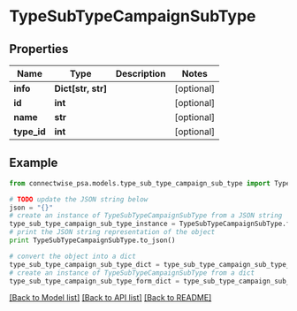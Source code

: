 # TypeSubTypeCampaignSubType


## Properties
Name | Type | Description | Notes
------------ | ------------- | ------------- | -------------
**info** | **Dict[str, str]** |  | [optional] 
**id** | **int** |  | [optional] 
**name** | **str** |  | [optional] 
**type_id** | **int** |  | [optional] 

## Example

```python
from connectwise_psa.models.type_sub_type_campaign_sub_type import TypeSubTypeCampaignSubType

# TODO update the JSON string below
json = "{}"
# create an instance of TypeSubTypeCampaignSubType from a JSON string
type_sub_type_campaign_sub_type_instance = TypeSubTypeCampaignSubType.from_json(json)
# print the JSON string representation of the object
print TypeSubTypeCampaignSubType.to_json()

# convert the object into a dict
type_sub_type_campaign_sub_type_dict = type_sub_type_campaign_sub_type_instance.to_dict()
# create an instance of TypeSubTypeCampaignSubType from a dict
type_sub_type_campaign_sub_type_form_dict = type_sub_type_campaign_sub_type.from_dict(type_sub_type_campaign_sub_type_dict)
```
[[Back to Model list]](../README.md#documentation-for-models) [[Back to API list]](../README.md#documentation-for-api-endpoints) [[Back to README]](../README.md)


